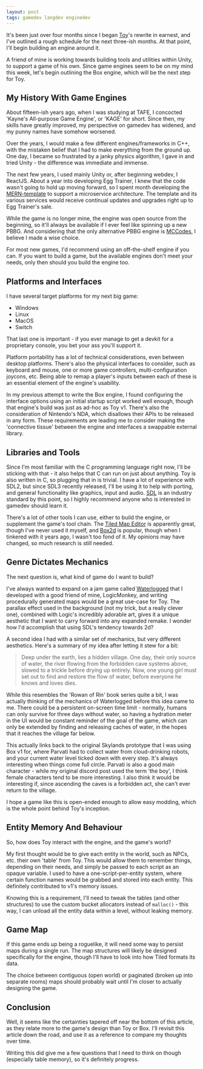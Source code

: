 ```yaml
---
layout: post
tags: gamedev langdev enginedev
---
```


It's been just over four months since I began [Toy](https://github.com/Ratstail91/Toy)'s rewrite in earnest, and I've outlined a rough schedule for the next three-ish months. At that point, I'll begin building an engine around it.

A friend of mine is working towards building tools and utilities within Unity, to support a game of his own. Since game engines seem to be on my mind this week, let's begin outlining the Box engine, which will be the next step for Toy.

<!--more-->

## My History With Game Engines

About fifteen-ish years ago, when I was studying at TAFE, I concocted 'Kayne's All-purpose Game Engine', or 'KAGE' for short. Since then, my skills have greatly improved, my perspective on gamedev has widened, and my punny names have somehow worsened.

Over the years, I would make a few different engines/frameworks in C++, with the mistaken belief that I had to make everything from the ground up. One day, I became so frustrated by a janky physics algorithm, I gave in and tried Unity - the difference was immediate and immense.

The next few years, I used mainly Unity or, after beginning webdev, I ReactJS. About a year into developing Egg Trainer, I knew that the code wasn't going to hold up moving forward, so I spent month developing the [MERN-template](https://github.com/krgamestudios/MERN-template) to support a microservice architecture. The template and its various services would receive continual updates and upgrades right up to Egg Trainer's sale.

While the game is no longer mine, the engine was open source from the beginning, so it'll always be available if I ever feel like spinning up a new PBBG. And considering that the only alternative PBBG engine is [MCCodes](https://mccodes.com/), I believe I made a wise choice.

For most new games, I'd recommend using an off-the-shelf engine if you can. If you want to build a game, but the available engines don't meet your needs, only then should you build the engine too.

## Platforms and Interfaces

I have several target platforms for my next big game:

* Windows
* Linux
* MacOS
* Switch

That last one is important - if you ever manage to get a devkit for a proprietary console, you bet your ass you'll support it.

Platform portability has a lot of technical considerations, even between desktop platforms. There's also the physical interfaces to consider, such as keyboard and mouse, one or more game controllers, multi-configuration joycons, etc. Being able to remap a player's inputs between each of these is an essential element of the engine's usability.

In my previous attempt to write the Box engine, I found configuring the interface options using an initial startup script worked well enough, though that engine's build was just as ad-hoc as Toy v1. There's also the consideration of Nintendo's NDA, which disallows their APIs to be released in any form. These requirements are leading me to consider making the 'connective tissue' between the engine and interfaces a swappable external library.

## Libraries and Tools

Since I'm most familiar with the C programming language right now, I'll be sticking with that - it also helps that C can run on just about anything. Toy is also written in C, so plugging that in is trivial. I have a lot of experience with SDL2, but since SDL3 recently released, I'll be using it to help with porting, and general functionality like graphics, input and audio. [SDL](https://libsdl.org/) is an industry standard by this point, so I highly recommend anyone who is interested in gamedev should learn it.

There's a lot of other tools I can use, either to build the engine, or supplement the game's tool chain. The [Tiled Map Editor](https://www.mapeditor.org/) is apparently great, though I've never used it myself, and [Box2d](https://box2d.org/) is popular, though when I tinkered with it years ago, I wasn't too fond of it. My opinions may have changed, so much research is still needed.

## Genre Dictates Mechanics

The next question is, what kind of game do I want to build?

I've always wanted to expand on a jam game called [Waterlogged](https://bunnytrail.itch.io/waterlogged) that I developed with a good friend of mine, LogicMonkey, and writing procedurally generated maps would be a great use-case for Toy. The parallax effect used in the background (not my trick, but a really clever one), combined with Logic's incredibly adorable art, gives it a unique aesthetic that I want to carry forward into any expanded remake. I wonder how I'd accomplish that using SDL's tendency towards 2d?

A second idea I had with a similar set of mechanics, but very different aesthetics. Here's a summary of my idea after letting it stew for a bit:

> Deep under the earth, lies a hidden village. One day, their only source of water, the river flowing from the forbidden cave systems above, slowed to a trickle before drying up entirely. Now, one young girl must set out to find and restore the flow of water, before everyone he knows and loves dies.

While this resembles the 'Rowan of Rin' book series quite a bit, I was actually thinking of the mechanics of Waterlogged before this idea came to me. There could be a persistent on-screen time limit - normally, humans can only survive for three days without water, so having a hydration meter in the UI would be constant reminder of the goal of the game, which can only be extended by finding and releasing caches of water, in the hopes that it reaches the village far below.

This actually links back to the original Skylands prototype that I was using Box v1 for, where Parvati had to collect water from cloud-drinking robots, and your current water level ticked down with every step. It's always interesting when things come full circle. Parvati is also a good main character - while my original discord post used the term 'the boy', I think female characters tend to be more interesting. I also think it would be interesting if, since ascending the caves is a forbidden act, she can't ever return to the village.

I hope a game like this is open-ended enough to allow easy modding, which is the whole point behind Toy's inception.

## Entity Memory And Behaviour

So, how does Toy interact with the engine, and the game's world?

My first thought would be to give each entity in the world, such as NPCs, etc. their own 'table' from Toy. This would allow them to remember things, depending on their needs, and simply be passed to each script as an opaque variable. I used to have a one-script-per-entity system, where certain function names would be grabbed and stored into each entity. This definitely contributed to v1's memory issues.

Knowing this is a requirement, I'll need to tweak the tables (and other structures) to use the custom bucket allocators instead of `malloc()` - this way, I can unload all the entity data within a level, without leaking memory.

## Game Map

If this game ends up being a roguelike, it will need some way to persist maps during a single run. The map structures will likely be designed specifically for the engine, though I'll have to look into how Tiled formats its data.

The choice between contiguous (open world) or paginated (broken up into separate rooms) maps should probably wait until I'm closer to actually designing the game.

## Conclusion

Well, it seems like the certainties tapered off near the bottom of this article, as they relate more to the game's design than Toy or Box. I'll revisit this article down the road, and use it as a reference to compare my thoughts over time.

Writing this did give me a few questions that I need to think on though (especially table memory), so it's definitely progress.